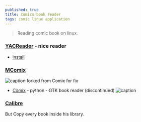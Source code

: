 ```yaml
---
published: true
title: Comics book reader
tags: comic linux application
---
```

> Reading comic book on linux.

### [YACReader](https://yacreader.com/) - nice reader
- [install](https://software.opensuse.org/download.html?project=home%3Aselmf&package=yacreader)

### [MComix](https://sourceforge.net/p/mcomix/wiki/Home/)
![caption](https://a.fsdn.com/allura/p/mcomix/icon?1357631954) forked from Comix for fix 
- [Comix](https://sourceforge.net/projects/comix/) - python - GTK book reader (discontinued) ![caption](http://comix.sourceforge.net/logo.png)
    
### [Calibre](https://calibre-ebook.com/demo)
But Copy every book inside his library.
